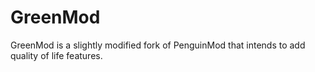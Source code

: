 # GreenMod
GreenMod is a slightly modified fork of PenguinMod that intends to add quality of life features.

